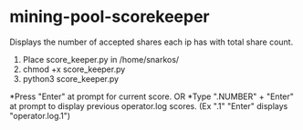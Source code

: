 # mining-pool-scorekeeper
Displays the number of accepted shares each ip has with total share count.
1. Place score_keeper.py in /home/snarkos/
2. chmod +x score_keeper.py
3. python3 score_keeper.py

*Press "Enter" at prompt for current score. 
OR 
*Type ".NUMBER" + "Enter" at prompt to display previous operator.log scores. (Ex ".1" "Enter" displays "operator.log.1")

